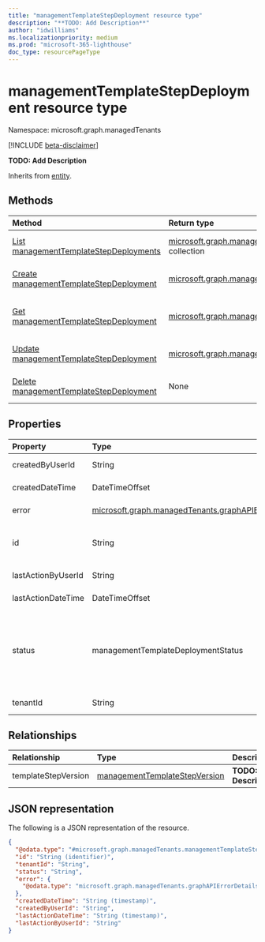 ```yaml
---
title: "managementTemplateStepDeployment resource type"
description: "**TODO: Add Description**"
author: "idwilliams"
ms.localizationpriority: medium
ms.prod: "microsoft-365-lighthouse"
doc_type: resourcePageType
---
```


# managementTemplateStepDeployment resource type

Namespace: microsoft.graph.managedTenants

[!INCLUDE [beta-disclaimer](../../includes/beta-disclaimer.md)]

**TODO: Add Description**


Inherits from [entity](../resources/entity.md).

## Methods
|Method|Return type|Description|
|:---|:---|:---|
|[List managementTemplateStepDeployments](../api/managedtenants-managementtemplatestepdeployment-list.md)|[microsoft.graph.managedTenants.managementTemplateStepDeployment](../resources/managedtenants-managementtemplatestepdeployment.md) collection|Get a list of the [managementTemplateStepDeployment](../resources/managedtenants-managementtemplatestepdeployment.md) objects and their properties.|
|[Create managementTemplateStepDeployment](../api/managedtenants-managementtemplatestepversion-post-deployments.md)|[microsoft.graph.managedTenants.managementTemplateStepDeployment](../resources/managedtenants-managementtemplatestepdeployment.md)|Create a new [managementTemplateStepDeployment](../resources/managedtenants-managementtemplatestepdeployment.md) object.|
|[Get managementTemplateStepDeployment](../api/managedtenants-managementtemplatestepdeployment-get.md)|[microsoft.graph.managedTenants.managementTemplateStepDeployment](../resources/managedtenants-managementtemplatestepdeployment.md)|Read the properties and relationships of a [managementTemplateStepDeployment](../resources/managedtenants-managementtemplatestepdeployment.md) object.|
|[Update managementTemplateStepDeployment](../api/managedtenants-managementtemplatestepdeployment-update.md)|[microsoft.graph.managedTenants.managementTemplateStepDeployment](../resources/managedtenants-managementtemplatestepdeployment.md)|Update the properties of a [managementTemplateStepDeployment](../resources/managedtenants-managementtemplatestepdeployment.md) object.|
|[Delete managementTemplateStepDeployment](../api/managedtenants-managementtemplatestepdeployment-delete.md)|None|Deletes a [managementTemplateStepDeployment](../resources/managedtenants-managementtemplatestepdeployment.md) object.|

## Properties
|Property|Type|Description|
|:---|:---|:---|
|createdByUserId|String|**TODO: Add Description**|
|createdDateTime|DateTimeOffset|**TODO: Add Description**|
|error|[microsoft.graph.managedTenants.graphAPIErrorDetails](../resources/managedtenants-graphapierrordetails.md)|**TODO: Add Description**|
|id|String|**TODO: Add Description** Inherited from [entity](../resources/entity.md).|
|lastActionByUserId|String|**TODO: Add Description**|
|lastActionDateTime|DateTimeOffset|**TODO: Add Description**|
|status|managementTemplateDeploymentStatus|**TODO: Add Description**.The possible values are: `unknown`, `inProgress`, `completed`, `failed`, `ineligible`, `unknownFutureValue`.|
|tenantId|String|**TODO: Add Description**|

## Relationships
|Relationship|Type|Description|
|:---|:---|:---|
|templateStepVersion|[managementTemplateStepVersion](../resources/managedtenants-managementtemplatestepversion.md)|**TODO: Add Description**|

## JSON representation
The following is a JSON representation of the resource.
<!-- {
  "blockType": "resource",
  "keyProperty": "id",
  "@odata.type": "microsoft.graph.managedTenants.managementTemplateStepDeployment",
  "baseType": "microsoft.graph.entity",
  "openType": false
}
-->
``` json
{
  "@odata.type": "#microsoft.graph.managedTenants.managementTemplateStepDeployment",
  "id": "String (identifier)",
  "tenantId": "String",
  "status": "String",
  "error": {
    "@odata.type": "microsoft.graph.managedTenants.graphAPIErrorDetails"
  },
  "createdDateTime": "String (timestamp)",
  "createdByUserId": "String",
  "lastActionDateTime": "String (timestamp)",
  "lastActionByUserId": "String"
}
```

